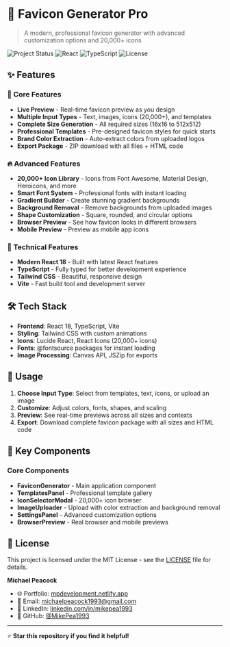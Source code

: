 # 🎨 Favicon Generator Pro

> A modern, professional favicon generator with advanced customization options and 20,000+ icons

![Project Status](https://img.shields.io/badge/Status-Complete-green)
![React](https://img.shields.io/badge/React-18.x-blue)
![TypeScript](https://img.shields.io/badge/TypeScript-5.x-blue)
![License](https://img.shields.io/badge/License-MIT-green)

## ✨ Features

### 🎯 Core Features

- **Live Preview** - Real-time favicon preview as you design
- **Multiple Input Types** - Text, images, icons (20,000+), and templates
- **Complete Size Generation** - All required sizes (16x16 to 512x512)
- **Professional Templates** - Pre-designed favicon styles for quick starts
- **Brand Color Extraction** - Auto-extract colors from uploaded logos
- **Export Package** - ZIP download with all files + HTML code

### 🔥 Advanced Features

- **20,000+ Icon Library** - Icons from Font Awesome, Material Design, Heroicons, and more
- **Smart Font System** - Professional fonts with instant loading
- **Gradient Builder** - Create stunning gradient backgrounds
- **Background Removal** - Remove backgrounds from uploaded images
- **Shape Customization** - Square, rounded, and circular options
- **Browser Preview** - See how favicon looks in different browsers
- **Mobile Preview** - Preview as mobile app icons

### 💎 Technical Features

- **Modern React 18** - Built with latest React features
- **TypeScript** - Fully typed for better development experience
- **Tailwind CSS** - Beautiful, responsive design
- **Vite** - Fast build tool and development server

## 🛠️ Tech Stack

- **Frontend**: React 18, TypeScript, Vite
- **Styling**: Tailwind CSS with custom animations
- **Icons**: Lucide React, React Icons (20,000+ icons)
- **Fonts**: @fontsource packages for instant loading
- **Image Processing**: Canvas API, JSZip for exports

## 🎨 Usage

1. **Choose Input Type**: Select from templates, text, icons, or upload an image
2. **Customize**: Adjust colors, fonts, shapes, and scaling
3. **Preview**: See real-time previews across all sizes and contexts
4. **Export**: Download complete favicon package with all sizes and HTML code

## 🔧 Key Components

### Core Components

- **FaviconGenerator** - Main application component
- **TemplatesPanel** - Professional template gallery
- **IconSelectorModal** - 20,000+ icon browser
- **ImageUploader** - Upload with color extraction and background removal
- **SettingsPanel** - Advanced customization options
- **BrowserPreview** - Real browser and mobile previews

## 📄 License

This project is licensed under the MIT License - see the [LICENSE](LICENSE) file for details.

**Michael Peacock**

- 🌐 Portfolio: [mpdevelopment.netlify.app](https://mpdevelopment.netlify.app)
- 📧 Email: michaelpeacock1993@gmail.com
- 💼 LinkedIn: [linkedin.com/in/mikepea1993](https://linkedin.com/in/mikepea1993)
- 🐙 GitHub: [@MikePea1993](https://github.com/MikePea1993)

---

⭐ **Star this repository if you find it helpful!**
